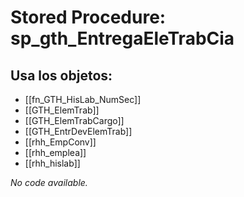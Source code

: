 # Stored Procedure: sp_gth_EntregaEleTrabCia

## Usa los objetos:
- [[fn_GTH_HisLab_NumSec]]
- [[GTH_ElemTrab]]
- [[GTH_ElemTrabCargo]]
- [[GTH_EntrDevElemTrab]]
- [[rhh_EmpConv]]
- [[rhh_emplea]]
- [[rhh_hislab]]

*No code available.*
